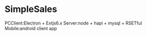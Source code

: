 # SimpleSales
PCClient:Electron + Extjs6.x
Server:node + hapi + mysql + RSETful
Mobile:android client app
